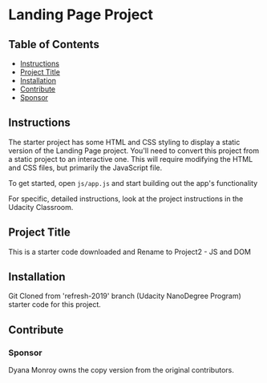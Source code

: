 # Landing Page Project

## Table of Contents

* [Instructions](#instructions)
* [Project Title](#project-title)
* [Installation](#installation)
* [Contribute](#contribute)
* [Sponsor](###sponsor)

## Instructions

The starter project has some HTML and CSS styling to display a static version of the Landing Page project. You'll need to convert this project from a static project to an interactive one. This will require modifying the HTML and CSS files, but primarily the JavaScript file.

To get started, open `js/app.js` and start building out the app's functionality

For specific, detailed instructions, look at the project instructions in the Udacity Classroom.

## Project Title

This is a starter code downloaded and Rename to Project2 - JS and DOM

## Installation

Git Cloned from 'refresh-2019' branch (Udacity NanoDegree Program) starter code for this project.

## Contribute
### Sponsor

Dyana Monroy owns the copy version from the original contributors.
